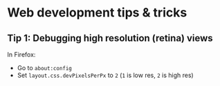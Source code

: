 # Web development tips & tricks

## Tip 1: Debugging high resolution (retina) views

In Firefox:

- Go to `about:config`
- Set `layout.css.devPixelsPerPx` to `2` (`1` is low res, `2` is high res)


